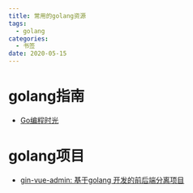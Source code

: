```yaml
---
title: 常用的golang资源
tags:
  - golang
categories:
  - 书签 
date: 2020-05-15
---
```

# golang指南
- [Go编程时光](http://golang.iswbm.com/en/latest/)
# golang项目
- [gin-vue-admin: 基于golang 开发的前后端分离项目](https://github.com/jackerzz/gin-vue-admin)